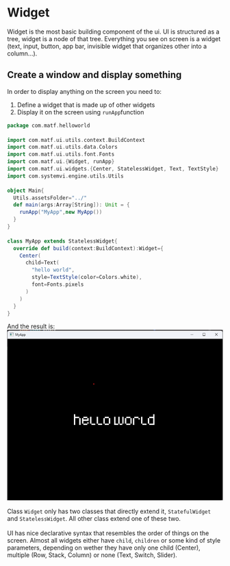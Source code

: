 # Widget
Widget is the most basic building component of the ui.
UI is structured as a tree, widget is a node of that tree.
Everything you see on screen is a widget (text, input, button, app bar, invisible widget that organizes other into a column...).

## Create a window and display something

In order to display anything on the screen you need to:
1. Define a widget that is made up of other widgets
2. Display it on the screen using `runApp`function

```scala
package com.matf.helloworld

import com.matf.ui.utils.context.BuildContext
import com.matf.ui.utils.data.Colors
import com.matf.ui.utils.font.Fonts
import com.matf.ui.{Widget, runApp}
import com.matf.ui.widgets.{Center, StatelessWidget, Text, TextStyle}
import com.systemvi.engine.utils.Utils

object Main{
  Utils.assetsFolder="../"
  def main(args:Array[String]): Unit = {
    runApp("MyApp",new MyApp())
  }
}

class MyApp extends StatelessWidget{
  override def build(context:BuildContext):Widget={
    Center(
      child=Text(
        "hello world",
        style=TextStyle(color=Colors.white),
        font=Fonts.pixels
      )
    )
  }
}
```
And the result is:
![hello world example program](../images/hello-world.png)

Class `Widget` only has two classes that directly extend it, `StatefulWidget` and `StatelessWidget`.
All other class extend one of these two.
<br>
<br>
UI has nice declarative syntax that resembles the order of things on the screen.
Almost all widgets either have `child`, `children` or some kind of style parameters, depending on wether 
they have only one child (Center), multiple (Row, Stack, Column) or none (Text, Switch, Slider).